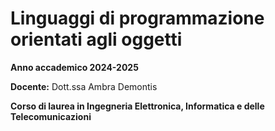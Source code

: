 # Linguaggi di programmazione orientati agli oggetti

**Anno accademico 2024-2025** 

**Docente:** Dott.ssa Ambra Demontis

**Corso di laurea in Ingegneria Elettronica, Informatica e delle Telecomunicazioni**


